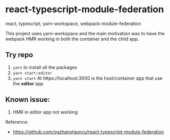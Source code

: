 # react-typescript-module-federation

react, typescript, yarn-workspace, webpack-module-federation

This project uses yarn-workspace and the main motivation was to have the webpack HMR working in both the container and the child app.

## Try repo

1. `yarn` to install all the packages
2. `yarn start:editor`
3. `yarn start` At https://localhost:3000 is the host/container app that use the **_editor_** app

## Known issue:

1. HMR in editor app not working

Reference:

- https://github.com/ogzhanolguncu/react-typescript-module-federation
